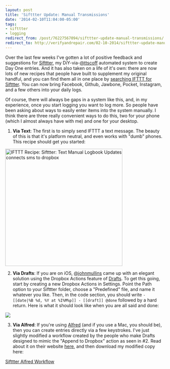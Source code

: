 ```yaml
---
layout: post 
title: 'Sifttter Update: Manual Transmissions' 
date: '2014-02-10T11:04:00-05:00' 
tags: 
- sifttter 
- logging
redirect_from: /post/76227567094/sifttter-update-manual-transmissions/
redirect_to: http://verifyandrepair.com/02-10-2014/sifttter-update-manual-transmissions.html
---
```


Over the last few weeks I've gotten a lot of positive feedback and suggestions for [Sifttter](http://craigeley.com/post/72565974459/sifttter-an-ifttt-to-day-one-logger), my DiY-via-[@ttscoff](https://twitter.com/ttscoff) automated system to create Day One entries. And it has also taken on a life of it's own: there are now lots of new recipes that people have built to supplement my original handful, and you can find them all in one place by [searching IFTTT for Sifttter](https://ifttt.comecipes/search?q=sifttter&ac=false). You can now bring Facebook, Github, Jawbone, Pocket, Instagram, and a few others into your daily logs.

Of course, there will always be gaps in a system like this, and, in my experience, once you start logging you want to log more. So people have been asking about ways to easily enter items into the system manually. I think there are three really convenient ways to do this, two for your phone (which I almost always have with me) and one for your desktop.

1. **Via Text**: The first is to simply send IFTTT a text message. The beauty of this is that it's platform neutral, and even works with "dumb" phones. This recipe should get you started:

<a href="https://ifttt.com/view_embed_recipe/145588-sifttter-text-manual-logbook-updates" target = "_blank" class="embed_recipe embed_recipe-l_38" id= "embed_recipe-145588"><img src= 'https://ifttt.com/recipe_embed_img/145588' alt="IFTTT Recipe: Sifttter: Text Manual Logbook Updates  connects sms to dropbox" width="370px" style="max-width:100%"/></a><script async type="text/javascript" src= "//ifttt.com/assets/embed_recipe.js"></script>

2. **Via Drafts**: If you are on iOS, [@johnmullins](https://twitter.com/johnmullins) came up with an elegant solution using the Dropbox Actions feature of [Drafts](http://agiletortoise.com/drafts/). To get this going, start by creating a new Dropbox Actions in Settings. Point the Path option to your Sifttter folder, choose a "Predefined" file, and name it whatever you like. Then, in the code section, you should write `- [[date|%B %d, %Y at %I%M%p]] - [[draft]] @done` followed by a hard return. Here is what it should look like when you are all said and done:

![](http://d.pr/zBjV+)

3. **Via Alfred**: If you're using [Alfred](http://www.alfredapp.com/) (and if you use a Mac, you should be), then you can create entries directly via a few keystrokes. I've just slightly modified a workflow created by the people who make Drafts designed to mimic the "Append to Dropbox" action as seen in \#2. Read about it on their website [here](http://agiletortoise.com/blog/2013/03/27/mimic-drafts-append-to-dropbox-using-alfred-on-a-mac/), and then download my modified copy here:

[Sifttter Alfred Workflow](http://d.pr/9uFG)
